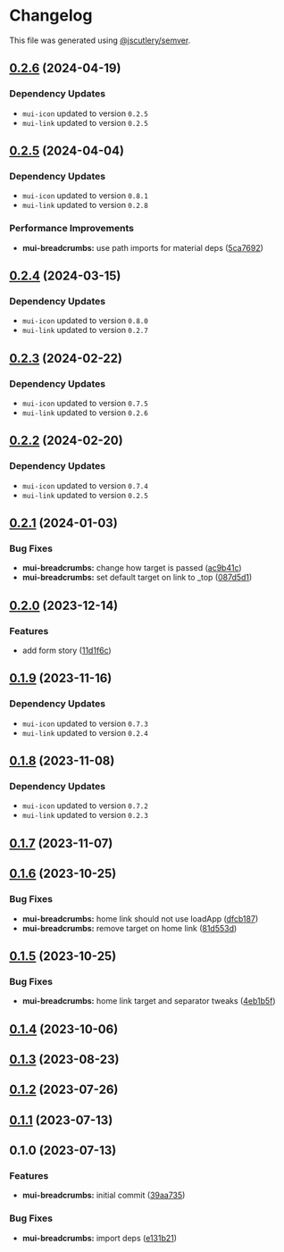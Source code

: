 # Changelog

This file was generated using [@jscutlery/semver](https://github.com/jscutlery/semver).

## [0.2.6](https://github.com/Availity/element/compare/@availity/mui-breadcrumbs@0.2.5...@availity/mui-breadcrumbs@0.2.6) (2024-04-19)

### Dependency Updates

* `mui-icon` updated to version `0.2.5`
* `mui-link` updated to version `0.2.5`
## [0.2.5](https://github.com/Availity/element/compare/@availity/mui-breadcrumbs@0.2.4...@availity/mui-breadcrumbs@0.2.5) (2024-04-04)

### Dependency Updates

* `mui-icon` updated to version `0.8.1`
* `mui-link` updated to version `0.2.8`

### Performance Improvements

* **mui-breadcrumbs:** use path imports for material deps ([5ca7692](https://github.com/Availity/element/commit/5ca769283a7edf97f0c639f551ec4dc9efde0b86))

## [0.2.4](https://github.com/Availity/element/compare/@availity/mui-breadcrumbs@0.2.3...@availity/mui-breadcrumbs@0.2.4) (2024-03-15)

### Dependency Updates

* `mui-icon` updated to version `0.8.0`
* `mui-link` updated to version `0.2.7`
## [0.2.3](https://github.com/Availity/element/compare/@availity/mui-breadcrumbs@0.2.2...@availity/mui-breadcrumbs@0.2.3) (2024-02-22)

### Dependency Updates

* `mui-icon` updated to version `0.7.5`
* `mui-link` updated to version `0.2.6`
## [0.2.2](https://github.com/Availity/element/compare/@availity/mui-breadcrumbs@0.2.1...@availity/mui-breadcrumbs@0.2.2) (2024-02-20)

### Dependency Updates

* `mui-icon` updated to version `0.7.4`
* `mui-link` updated to version `0.2.5`
## [0.2.1](https://github.com/Availity/element/compare/@availity/mui-breadcrumbs@0.2.0...@availity/mui-breadcrumbs@0.2.1) (2024-01-03)


### Bug Fixes

* **mui-breadcrumbs:** change how target is passed ([ac9b41c](https://github.com/Availity/element/commit/ac9b41c74a31aeb3a08cae67751d34c6fb98f9df))
* **mui-breadcrumbs:** set default target on link to _top ([087d5d1](https://github.com/Availity/element/commit/087d5d15a05c59d15fc68284d7b362b14276a4cf))

## [0.2.0](https://github.com/Availity/element/compare/@availity/mui-breadcrumbs@0.1.9...@availity/mui-breadcrumbs@0.2.0) (2023-12-14)


### Features

* add form story ([11d1f6c](https://github.com/Availity/element/commit/11d1f6c6191540bf02ff42d4056ac553eecc8c73))

## [0.1.9](https://github.com/Availity/element/compare/@availity/mui-breadcrumbs@0.1.8...@availity/mui-breadcrumbs@0.1.9) (2023-11-16)

### Dependency Updates

- `mui-icon` updated to version `0.7.3`
- `mui-link` updated to version `0.2.4`

## [0.1.8](https://github.com/Availity/element/compare/@availity/mui-breadcrumbs@0.1.7...@availity/mui-breadcrumbs@0.1.8) (2023-11-08)

### Dependency Updates

- `mui-icon` updated to version `0.7.2`
- `mui-link` updated to version `0.2.3`

## [0.1.7](https://github.com/Availity/element/compare/@availity/mui-breadcrumbs@0.1.6...@availity/mui-breadcrumbs@0.1.7) (2023-11-07)

## [0.1.6](https://github.com/Availity/element/compare/@availity/mui-breadcrumbs@0.1.5...@availity/mui-breadcrumbs@0.1.6) (2023-10-25)

### Bug Fixes

- **mui-breadcrumbs:** home link should not use loadApp ([dfcb187](https://github.com/Availity/element/commit/dfcb18756888865e2ab25535993979ddc15b9747))
- **mui-breadcrumbs:** remove target on home link ([81d553d](https://github.com/Availity/element/commit/81d553d2601a228259db84f3346fc3abba1c2a88))

## [0.1.5](https://github.com/Availity/element/compare/@availity/mui-breadcrumbs@0.1.4...@availity/mui-breadcrumbs@0.1.5) (2023-10-25)

### Bug Fixes

- **mui-breadcrumbs:** home link target and separator tweaks ([4eb1b5f](https://github.com/Availity/element/commit/4eb1b5f172d072fe14ac9dc5b9d22707de7ca0b5))

## [0.1.4](https://github.com/Availity/element/compare/@availity/mui-breadcrumbs@0.1.3...@availity/mui-breadcrumbs@0.1.4) (2023-10-06)

## [0.1.3](https://github.com/Availity/element/compare/@availity/mui-breadcrumbs@0.1.2...@availity/mui-breadcrumbs@0.1.3) (2023-08-23)

## [0.1.2](https://github.com/Availity/element/compare/@availity/mui-breadcrumbs@0.1.1...@availity/mui-breadcrumbs@0.1.2) (2023-07-26)

## [0.1.1](https://github.com/Availity/element/compare/@availity/mui-breadcrumbs@0.1.0...@availity/mui-breadcrumbs@0.1.1) (2023-07-13)

## 0.1.0 (2023-07-13)

### Features

- **mui-breadcrumbs:** initial commit ([39aa735](https://github.com/Availity/element/commit/39aa735c3e9c4b2d8492703924cef25b5337882b))

### Bug Fixes

- **mui-breadcrumbs:** import deps ([e131b21](https://github.com/Availity/element/commit/e131b2193a4b3cc7d51a093e71cef932c17cda6e))
